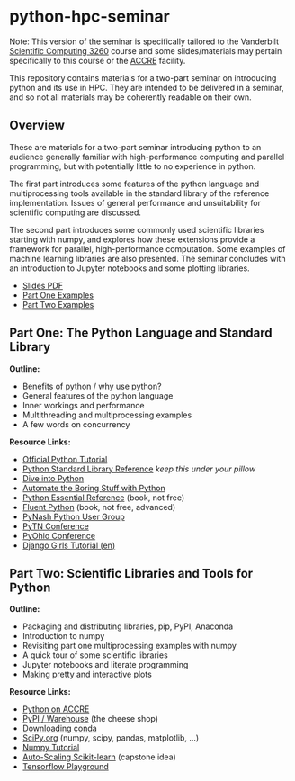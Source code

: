 # python-hpc-seminar

Note: This version of the seminar is specifically tailored to the Vanderbilt
[Scientific Computing 3260](https://sc3260s18.github.io/) course and some
slides/materials may pertain specifically to this course or the
[ACCRE](https://www.vanderbilt.edu/accre/) facility.

This repository contains materials for a two-part seminar on introducing
python and its use in HPC. They are intended to be delivered in a seminar,
and so not all materials may be coherently readable on their own.

## Overview

These are materials for a two-part seminar introducing python to an
audience generally familiar with high-performance computing and
parallel programming, but with potentially little to no experience in
python.

The first part introduces some features of the python language and
multiprocessing tools available in the standard library of the
reference implementation. Issues of general performance and unsuitability
for scientific computing are discussed.

The second part introduces some commonly used scientific libraries starting
with numpy, and explores how these extensions provide a framework
for parallel, high-performance computation. Some examples of machine
learning libraries are also presented. The seminar concludes with an
introduction to Jupyter notebooks and some plotting libraries.

* [Slides PDF](/python_hpc_seminar.pdf)
* [Part One Examples](/examples_day1)
* [Part Two Examples](/examples_day2)

## Part One: The Python Language and Standard Library

**Outline:**

* Benefits of python / why use python?
* General features of the python language
* Inner workings and performance
* Multithreading and multiprocessing examples
* A few words on concurrency

**Resource Links:**

* [Official Python Tutorial](https://docs.python.org/3/tutorial/)
* [Python Standard Library Reference](https://docs.python.org/3/library/index.html) _keep this under your pillow_
* [Dive into Python](http://www.diveintopython3.net/)
* [Automate the Boring Stuff with Python](https://automatetheboringstuff.com/)
* [Python Essential Reference](http://www.dabeaz.com/per.html) (book, not free)
* [Fluent Python](http://shop.oreilly.com/product/0636920032519.do) (book, not free, advanced)
* [PyNash Python User Group](http://pynash.org/connect/)
* [PyTN Conference](https://www.pytennessee.org/)
* [PyOhio Conference](https://www.pyohio.org/2018/)
* [Django Girls Tutorial (en)](https://tutorial.djangogirls.org/en/)

## Part Two: Scientific Libraries and Tools for Python

**Outline:**

* Packaging and distributing libraries, pip, PyPI, Anaconda
* Introduction to numpy
* Revisiting part one multiprocessing examples with numpy
* A quick tour of some scientific libraries
* Jupyter notebooks and literate programming
* Making pretty and interactive plots

**Resource Links:**

* [Python on ACCRE](https://www.vanderbilt.edu/accre/documentation/python/)
* [PyPI / Warehouse](https://pypi.org/) (the cheese shop)
* [Downloading conda](https://conda.io/docs/user-guide/install/download.html)
* [SciPy.org](https://www.scipy.org/) (numpy, scipy, pandas, matplotlib, ...)
* [Numpy Tutorial](https://docs.scipy.org/doc/numpy-dev/user/quickstart.html)
* [Auto-Scaling Scikit-learn](https://databricks.com/blog/2016/02/08/auto-scaling-scikit-learn-with-apache-spark.html) (capstone idea)
* [Tensorflow Playground](http://playground.tensorflow.org/)
